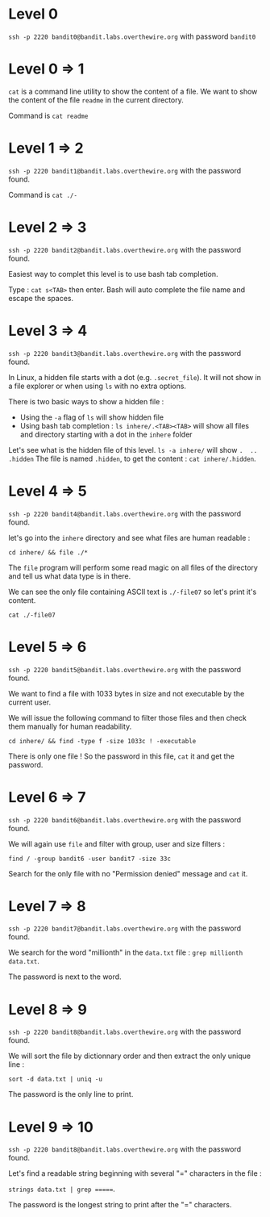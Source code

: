 # Level 0

`ssh -p 2220 bandit0@bandit.labs.overthewire.org` with password `bandit0`

# Level 0 => 1

`cat` is a command line utility to show the content of a file. We want to show the content of the file `readme` in the current directory.

Command is `cat readme`

# Level 1 => 2

`ssh -p 2220 bandit1@bandit.labs.overthewire.org` with the password found.

Command is `cat ./-`

# Level 2 => 3

`ssh -p 2220 bandit2@bandit.labs.overthewire.org` with the password found.

Easiest way to complet this level is to use bash tab completion.

Type : `cat s<TAB>` then enter. Bash will auto complete the file name and escape the spaces.

# Level 3 => 4

`ssh -p 2220 bandit3@bandit.labs.overthewire.org` with the password found.

In Linux, a hidden file starts with a dot (e.g. `.secret_file`). It will not show in a file explorer or when using `ls` with no extra options.

There is two basic ways to show a hidden file :
- Using the `-a` flag of `ls` will show hidden file
- Using bash tab completion : `ls inhere/.<TAB><TAB>` will show all files and directory starting with a dot in the `inhere` folder

Let's see what is the hidden file of this level.
`ls -a inhere/` will show `.  ..  .hidden`
The file is named `.hidden`, to get the content : `cat inhere/.hidden`.

# Level 4 => 5

`ssh -p 2220 bandit4@bandit.labs.overthewire.org` with the password found.

let's go into the `inhere` directory and see what files are human readable :

`cd inhere/ && file ./*`

The `file` program will perform some read magic on all files of the directory and tell us what data type is in there.

We can see the only file containing ASCII text is `./-file07` so let's print it's content.

`cat ./-file07`

# Level 5 => 6

`ssh -p 2220 bandit5@bandit.labs.overthewire.org` with the password found.

We want to find a file with 1033 bytes in size and not executable by the current user.

We will issue the following command to filter those files and then check them manually for human readability.

`cd inhere/ && find -type f -size 1033c ! -executable`

There is only one file ! So the password in this file, `cat` it and get the password.

# Level 6 => 7

`ssh -p 2220 bandit6@bandit.labs.overthewire.org` with the password found.

We will again use `file` and filter with group, user and size filters :

`find / -group bandit6 -user bandit7 -size 33c`

Search for the only file with no "Permission denied" message and `cat` it.

# Level 7 => 8

`ssh -p 2220 bandit7@bandit.labs.overthewire.org` with the password found.

We search for the word "millionth" in the `data.txt` file :
`grep millionth data.txt`.

The password is next to the word.

# Level 8 => 9

`ssh -p 2220 bandit8@bandit.labs.overthewire.org` with the password found.

We will sort the file by dictionnary order and then extract the only unique line :

`sort -d data.txt | uniq -u`

The password is the only line to print.

# Level 9 => 10

`ssh -p 2220 bandit8@bandit.labs.overthewire.org` with the password found.

Let's find a readable string beginning with several "=" characters in the file :

`strings data.txt | grep =====`.

The password is the longest string to print after the "=" characters.

